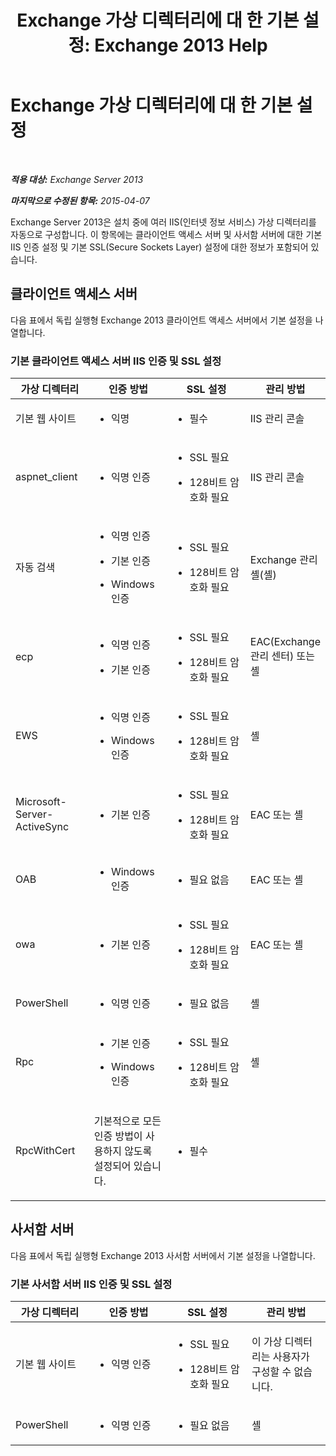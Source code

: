 ﻿---
title: 'Exchange 가상 디렉터리에 대 한 기본 설정: Exchange 2013 Help'
TOCTitle: Exchange 가상 디렉터리에 대 한 기본 설정
ms:assetid: d2d89ce6-4721-4737-a325-fba5ad9422e0
ms:mtpsurl: https://technet.microsoft.com/ko-kr/library/Gg247612(v=EXCHG.150)
ms:contentKeyID: 52058121
ms.date: 05/22/2018
mtps_version: v=EXCHG.150
ms.translationtype: MT
---

# Exchange 가상 디렉터리에 대 한 기본 설정

 

_**적용 대상:** Exchange Server 2013_

_**마지막으로 수정된 항목:** 2015-04-07_

Exchange Server 2013은 설치 중에 여러 IIS(인터넷 정보 서비스) 가상 디렉터리를 자동으로 구성합니다. 이 항목에는 클라이언트 액세스 서버 및 사서함 서버에 대한 기본 IIS 인증 설정 및 기본 SSL(Secure Sockets Layer) 설정에 대한 정보가 포함되어 있습니다.

## 클라이언트 액세스 서버

다음 표에서 독립 실행형 Exchange 2013 클라이언트 액세스 서버에서 기본 설정을 나열합니다.

### 기본 클라이언트 액세스 서버 IIS 인증 및 SSL 설정

<table>
<colgroup>
<col style="width: 25%" />
<col style="width: 25%" />
<col style="width: 25%" />
<col style="width: 25%" />
</colgroup>
<thead>
<tr class="header">
<th>가상 디렉터리</th>
<th>인증 방법</th>
<th>SSL 설정</th>
<th>관리 방법</th>
</tr>
</thead>
<tbody>
<tr class="odd">
<td><p>기본 웹 사이트</p></td>
<td><ul>
<li><p>익명</p></li>
</ul></td>
<td><ul>
<li><p>필수</p></li>
</ul></td>
<td><p>IIS 관리 콘솔</p></td>
</tr>
<tr class="even">
<td><p>aspnet_client</p></td>
<td><ul>
<li><p>익명 인증</p></li>
</ul></td>
<td><ul>
<li><p>SSL 필요</p></li>
<li><p>128비트 암호화 필요</p></li>
</ul></td>
<td><p>IIS 관리 콘솔</p></td>
</tr>
<tr class="odd">
<td><p>자동 검색</p></td>
<td><ul>
<li><p>익명 인증</p></li>
<li><p>기본 인증</p></li>
<li><p>Windows 인증</p></li>
</ul></td>
<td><ul>
<li><p>SSL 필요</p></li>
<li><p>128비트 암호화 필요</p></li>
</ul></td>
<td><p>Exchange 관리 셸(셸)</p></td>
</tr>
<tr class="even">
<td><p>ecp</p></td>
<td><ul>
<li><p>익명 인증</p></li>
<li><p>기본 인증</p></li>
</ul></td>
<td><ul>
<li><p>SSL 필요</p></li>
<li><p>128비트 암호화 필요</p></li>
</ul></td>
<td><p>EAC(Exchange 관리 센터) 또는 셸</p></td>
</tr>
<tr class="odd">
<td><p>EWS</p></td>
<td><ul>
<li><p>익명 인증</p></li>
<li><p>Windows 인증</p></li>
</ul></td>
<td><ul>
<li><p>SSL 필요</p></li>
<li><p>128비트 암호화 필요</p></li>
</ul></td>
<td><p>셸</p></td>
</tr>
<tr class="even">
<td><p>Microsoft-Server-ActiveSync</p></td>
<td><ul>
<li><p>기본 인증</p></li>
</ul></td>
<td><ul>
<li><p>SSL 필요</p></li>
<li><p>128비트 암호화 필요</p></li>
</ul></td>
<td><p>EAC 또는 셸</p></td>
</tr>
<tr class="odd">
<td><p>OAB</p></td>
<td><ul>
<li><p>Windows 인증</p></li>
</ul></td>
<td><ul>
<li><p>필요 없음</p></li>
</ul></td>
<td><p>EAC 또는 셸</p></td>
</tr>
<tr class="even">
<td><p>owa</p></td>
<td><ul>
<li><p>기본 인증</p></li>
</ul></td>
<td><ul>
<li><p>SSL 필요</p></li>
<li><p>128비트 암호화 필요</p></li>
</ul></td>
<td><p>EAC 또는 셸</p></td>
</tr>
<tr class="odd">
<td><p>PowerShell</p></td>
<td><ul>
<li><p>익명 인증</p></li>
</ul></td>
<td><ul>
<li><p>필요 없음</p></li>
</ul></td>
<td><p>셸</p></td>
</tr>
<tr class="even">
<td><p>Rpc</p></td>
<td><ul>
<li><p>기본 인증</p></li>
<li><p>Windows 인증</p></li>
</ul></td>
<td><ul>
<li><p>SSL 필요</p></li>
<li><p>128비트 암호화 필요</p></li>
</ul></td>
<td><p>셸</p></td>
</tr>
<tr class="odd">
<td><p>RpcWithCert</p></td>
<td><p>기본적으로 모든 인증 방법이 사용하지 않도록 설정되어 있습니다.</p></td>
<td><ul>
<li><p>필수</p></li>
</ul></td>
<td><p></p></td>
</tr>
</tbody>
</table>


## 사서함 서버

다음 표에서 독립 실행형 Exchange 2013 사서함 서버에서 기본 설정을 나열합니다.

### 기본 사서함 서버 IIS 인증 및 SSL 설정

<table>
<colgroup>
<col style="width: 25%" />
<col style="width: 25%" />
<col style="width: 25%" />
<col style="width: 25%" />
</colgroup>
<thead>
<tr class="header">
<th>가상 디렉터리</th>
<th>인증 방법</th>
<th>SSL 설정</th>
<th>관리 방법</th>
</tr>
</thead>
<tbody>
<tr class="odd">
<td><p>기본 웹 사이트</p></td>
<td><ul>
<li><p>익명 인증</p></li>
</ul></td>
<td><ul>
<li><p>SSL 필요</p></li>
<li><p>128비트 암호화 필요</p></li>
</ul></td>
<td><p>이 가상 디렉터리는 사용자가 구성할 수 없습니다.</p></td>
</tr>
<tr class="even">
<td><p>PowerShell</p></td>
<td><ul>
<li><p>익명 인증</p></li>
</ul></td>
<td><ul>
<li><p>필요 없음</p></li>
</ul></td>
<td><p>셸</p></td>
</tr>
</tbody>
</table>

